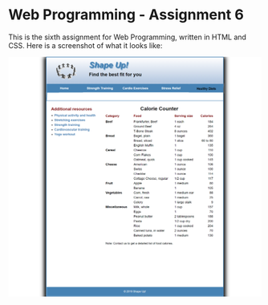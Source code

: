 # Web Programming - Assignment 6

This is the sixth assignment for Web Programming, written in HTML and CSS. Here is a screenshot of what it looks like:

![Screenshot](webpage-screenshot-6.png)

